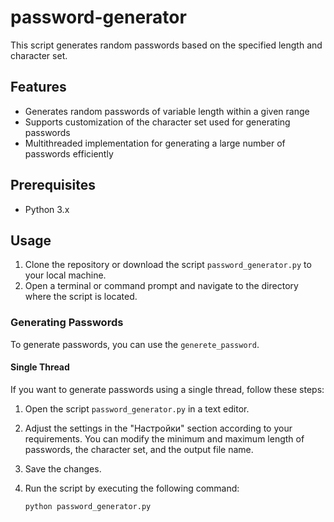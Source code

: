 # password-generator

This script generates random passwords based on the specified length and character set.

## Features

- Generates random passwords of variable length within a given range
- Supports customization of the character set used for generating passwords
- Multithreaded implementation for generating a large number of passwords efficiently

## Prerequisites

- Python 3.x

## Usage

1. Clone the repository or download the script `password_generator.py` to your local machine.
2. Open a terminal or command prompt and navigate to the directory where the script is located.

### Generating Passwords

To generate passwords, you can use the `generete_password`.

#### Single Thread

If you want to generate passwords using a single thread, follow these steps:

1. Open the script `password_generator.py` in a text editor.
2. Adjust the settings in the "Настройки" section according to your requirements. You can modify the minimum and maximum length of passwords, the character set, and the output file name.
3. Save the changes.
4. Run the script by executing the following command:

   ```bash
   python password_generator.py
